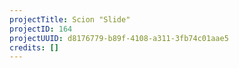 ```yaml
---
projectTitle: Scion "Slide"
projectID: 164
projectUUID: d8176779-b89f-4108-a311-3fb74c01aae5
credits: []
---
```

